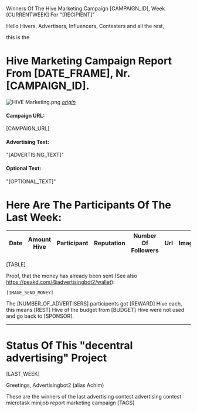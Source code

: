 Winners Of The Hive Marketing Campaign [CAMPAIGN_ID], Week [CURRENTWEEK] For "[RECIPIENT]"

Hello Hivers, Advertisers, Influencers, Contesters and all the rest,

this is the
# Hive Marketing Campaign Report From [DATE_FRAME], Nr. [CAMPAIGN_ID].
![HIVE Marketing.png](https://files.peakd.com/file/peakd-hive/achimmertens/AKqchzabeuVfZ4Dio3CipS4qSJMBALn2bcSRbCxWziyEqTSacinMkaF6h3jk4as.png)
*[origin](https://photofunia.com/)*

#### Campaign URL: 
[CAMPAIGN_URL]

#### Advertising Text: 
"[ADVERTISING_TEXT]"

#### Optional Text: 
"[OPTIONAL_TEXT]"

# Here Are The Participants Of The Last Week:
|Date|Amount Hive|Participant|Reputation|Number Of Followers|Url|Image|
|-|-|-|-|-|-|-|
[TABLE]





Proof, that the money has already been sent (See also https://peakd.com/@advertisingbot2/wallet):

```
[IMAGE_SEND_MONEY]
```

The [NUMBER_OF_ADVERTISERS] participents got [REWARD] Hive each, this means [REST] Hive of the budget from [BUDGET] Hive were not used and go back to [SPONSOR].

---
# Status Of This "decentral advertising" Project

[LAST_WEEK]



Greetings, Advertisingbot2 (alias Achim)



These are the winners of the last advertising contest
advertising contest microtask minijob report marketing campaign [TAGS]

